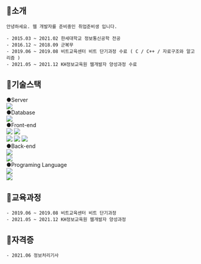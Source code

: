 
## 👋소개
```
안녕하세요. 웹 개발자를 준비중인 취업준비생 입니다.

- 2015.03 ~ 2021.02 한세대학교 정보통신공학 전공
- 2016.12 ~ 2018.09 군복무
- 2019.06 ~ 2019.08 비트교육센터 비트 단기과정 수료 ( C / C++ / 자료구조와 알고리즘 )
- 2021.05 ~ 2021.12 KH정보교육원 웹개발자 양성과정 수료 
```

## 📓기술스택
●Server<br/> 
 <img src="https://img.shields.io/badge/SpringBoot-6DB33F?style=flat-square&logo=SpringBoot&logoColor=white"/><br/> 
●Database<br/> 
 <img src="https://img.shields.io/badge/MySQL-4479A1?style=flat-square&logo=MySQL&logoColor=white"/><br/> 
●Front-end<br/> 
 <img src="https://img.shields.io/badge/Vue.js-4FC08D?style=flat-square&logo=Vue.js&logoColor=white"/> 
 <img src="https://img.shields.io/badge/Vuetify-1867C0?style=flat-square&logo=Vuetify&logoColor=white"/><br/> 
 <img src="https://img.shields.io/badge/HTML5-E34F26?style=flat-square&logo=HTML5&logoColor=white"/>
 <img src="https://img.shields.io/badge/Css3-1572B6?style=flat-square&logo=Css3&logoColor=white"/>
 <img src="https://img.shields.io/badge/JavaScript-F7DF1E?style=flat-square&logo=JavaScript&logoColor=white"/><br/> 
●Back-end<br/> 
 <img src="https://img.shields.io/badge/Spring-6DB33F?style=flat-square&logo=Spring&logoColor=white"/><br/> 
 <img src="https://img.shields.io/badge/Spring JPA-46BD7B?style=flat-square&logo=Spring&logoColor=white"/><br/> 
●Programing Language<br/> 
 <img src="https://img.shields.io/badge/Java-007396?style=flat-square&logo=Java&logoColor=white"/><br/> 
 <img src="https://img.shields.io/badge/Python-3776AB?style=flat-square&logo=Python&logoColor=white"/><br/> 

## 👋교육과정
```
- 2019.06 ~ 2019.08 비트교육센터 비트 단기과정 
- 2021.05 ~ 2021.12 KH정보교육원 웹개발자 양성과정 
```
## 👋자격증
```
- 2021.06 정보처리기사
```
